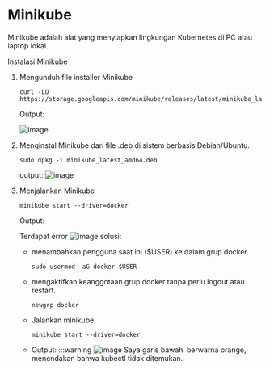 # Minikube
Minikube adalah alat yang menyiapkan lingkungan Kubernetes di PC atau laptop lokal.

Instalasi Minikube
1. Mengunduh file installer Minikube
    ```
    curl -LO https://storage.googleapis.com/minikube/releases/latest/minikube_latest_amd64.deb
    ```
    Output:
   
    ![image](https://hackmd.io/_uploads/HJ7Ynr8ayg.png)

3. Menginstal Minikube dari file .deb di sistem berbasis Debian/Ubuntu.
    ```
    sudo dpkg -i minikube_latest_amd64.deb
    ```
    output:
    ![image](https://hackmd.io/_uploads/rkGdprIa1x.png)
4. Menjalankan Minikube
    ```
   minikube start --driver=docker
    ```
    Output:
   
    Terdapat error
    ![image](https://hackmd.io/_uploads/SkckgL8ake.png)
    solusi:
    - menambahkan pengguna saat ini ($USER) ke dalam grup docker.
        ```
        sudo usermod -aG docker $USER
        ```
    - mengaktifkan keanggotaan grup docker tanpa perlu logout atau restart.
        ```
        newgrp docker
        ```
    - Jalankan minikube
        ```
       minikube start --driver=docker
        ```
    - Output:
        :::warning
        ![image](https://hackmd.io/_uploads/rJtS1vU6Jg.png)
    Saya garis bawahi berwarna orange, menendakan bahwa kubectl tidak ditemukan.
